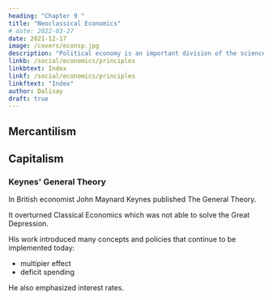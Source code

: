 ```yaml
---
heading: "Chapter 9 "
title: "Neoclassical Economics"
# date: 2022-03-27
date: 2021-12-17
image: /covers/econsp.jpg
description: "Political economy is an important division of the science of government. The object of government is the happiness of men, united in society"
linkb: /social/economics/principles
linkbtext: Index
linkf: /social/economics/principles
linkftext: "Index"
author: Dalisay
draft: true
---
```



## Mercantilism 

## Capitalism

### Keynes' General Theory

In British economist John Maynard Keynes published The General Theory. 

It overturned Classical Economics which was not able to solve the Great Depression. 

His work introduced many concepts and policies that continue to be implemented today: 

- multipier effect
- deficit spending


He also emphasized interest rates. 